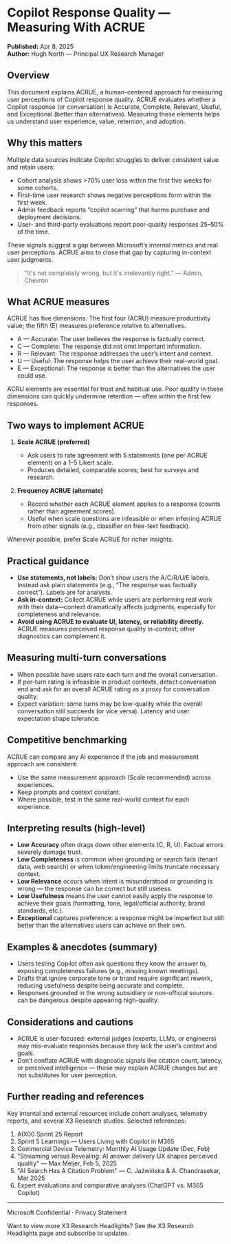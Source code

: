 # Copilot Response Quality — Measuring With ACRUE

**Published:** Apr 8, 2025  
**Author:** Hugh North — Principal UX Research Manager

## Overview
This document explains ACRUE, a human-centered approach for measuring user perceptions of Copilot response quality. ACRUE evaluates whether a Copilot response (or conversation) is Accurate, Complete, Relevant, Useful, and Exceptional (better than alternatives). Measuring these elements helps us understand user experience, value, retention, and adoption.

## Why this matters
Multiple data sources indicate Copilot struggles to deliver consistent value and retain users:

- Cohort analysis shows >70% user loss within the first five weeks for some cohorts.
- First-time user research shows negative perceptions form within the first week.
- Admin feedback reports “copilot scarring” that harms purchase and deployment decisions.
- User- and third-party evaluations report poor-quality responses 25–50% of the time.

These signals suggest a gap between Microsoft’s internal metrics and real user perceptions. ACRUE aims to close that gap by capturing in-context user judgments.

> "It's not completely wrong, but it's irrelevantly right." — Admin, Chevron

## What ACRUE measures
ACRUE has five dimensions. The first four (ACRU) measure productivity value; the fifth (E) measures preference relative to alternatives.

- A — Accurate: The user believes the response is factually correct.
- C — Complete: The response did not omit important information.
- R — Relevant: The response addresses the user’s intent and context.
- U — Useful: The response helps the user achieve their real-world goal.
- E — Exceptional: The response is better than the alternatives the user could use.

ACRU elements are essential for trust and habitual use. Poor quality in these dimensions can quickly undermine retention — often within the first few responses.

## Two ways to implement ACRUE
1. **Scale ACRUE (preferred)**
   - Ask users to rate agreement with 5 statements (one per ACRUE element) on a 1–5 Likert scale.
   - Produces detailed, comparable scores; best for surveys and research.

2. **Frequency ACRUE (alternate)**
   - Record whether each ACRUE element applies to a response (counts rather than agreement scores).
   - Useful when scale questions are infeasible or when inferring ACRUE from other signals (e.g., classifier on free-text feedback).

Wherever possible, prefer Scale ACRUE for richer insights.

## Practical guidance
- **Use statements, not labels:** Don’t show users the A/C/R/U/E labels. Instead ask plain statements (e.g., “The response was factually correct”). Labels are for analysts.
- **Ask in-context:** Collect ACRUE while users are performing real work with their data—context dramatically affects judgments, especially for completeness and relevance.
- **Avoid using ACRUE to evaluate UI, latency, or reliability directly.** ACRUE measures perceived response quality in-context; other diagnostics can complement it.

## Measuring multi-turn conversations
- When possible have users rate each turn and the overall conversation.
- If per-turn rating is infeasible in product contexts, detect conversation end and ask for an overall ACRUE rating as a proxy for conversation quality.
- Expect variation: some turns may be low-quality while the overall conversation still succeeds (or vice versa). Latency and user expectation shape tolerance.

## Competitive benchmarking
ACRUE can compare any AI experience if the job and measurement approach are consistent:

- Use the same measurement approach (Scale recommended) across experiences.
- Keep prompts and context constant.
- Where possible, test in the same real-world context for each experience.

## Interpreting results (high-level)
- **Low Accuracy** often drags down other elements (C, R, U). Factual errors severely damage trust.
- **Low Completeness** is common when grounding or search fails (tenant data, web search) or when token/engineering limits truncate necessary context.
- **Low Relevance** occurs when intent is misunderstood or grounding is wrong — the response can be correct but still useless.
- **Low Usefulness** means the user cannot easily apply the response to achieve their goals (formatting, tone, legal/official authority, brand standards, etc.).
- **Exceptional** captures preference: a response might be imperfect but still better than the alternatives users can achieve on their own.

## Examples & anecdotes (summary)
- Users testing Copilot often ask questions they know the answer to, exposing completeness failures (e.g., missing known meetings).
- Drafts that ignore corporate tone or brand require significant rework, reducing usefulness despite being accurate and complete.
- Responses grounded in the wrong subsidiary or non-official sources can be dangerous despite appearing high-quality.

## Considerations and cautions
- ACRUE is user-focused: external judges (experts, LLMs, or engineers) may mis-evaluate responses because they lack the user’s context and goals.
- Don’t conflate ACRUE with diagnostic signals like citation count, latency, or perceived intelligence — those may explain ACRUE changes but are not substitutes for user perception.

## Further reading and references
Key internal and external resources include cohort analyses, telemetry reports, and several X3 Research studies. Selected references:

1. AIX00 Sprint 25 Report
2. Sprint 5 Learnings — Users Living with Copilot in M365
3. Commercial Device Telemetry: Monthly AI Usage Update (Dec, Feb)
4. "Streaming versus Revealing: AI answer delivery UX shapes perceived quality" — Max Meijer, Feb 5, 2025
5. "AI Search Has A Citation Problem" — C. Jaźwińska & A. Chandrasekar, Mar 2025
6. Expert evaluations and comparative analyses (ChatGPT vs. M365 Copilot)

---

Microsoft Confidential · Privacy Statement

Want to view more X3 Research Headlights? See the X3 Research Headlights page and subscribe to updates.